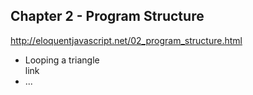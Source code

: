 ## Chapter 2 - Program Structure

http://eloquentjavascript.net/02_program_structure.html

- Looping a triangle<br>
  link
- ...
